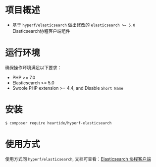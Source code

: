 # 项目概述
- 基于 `hyperf/elasticsearch` 做出修改的 `elasticsearch >= 5.0` Elasticsearch协程客户端组件

# 运行环境
确保操作环境满足以下要求：
- PHP >= 7.0
- Elasticsearch >= 5.0
- Swoole PHP extension >= 4.4, and Disable `Short Name`

# 安装

    $ composer require heartide/hyperf-elasticsearch
    
# 使用方式
使用方式同 `hyperf/elasticsearch`, 文档可查看：[Elasticsearch 协程客户端](https://hyperf.wiki/2.0/#/zh-cn/elasticsearch)